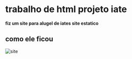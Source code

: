 # trabalho de html projeto iate

__fiz um site para alugel de iates site estatico__

## como ele ficou


![site](imagens/Projeto.png)
